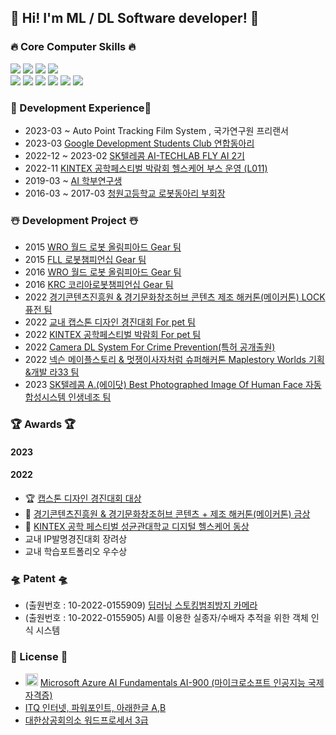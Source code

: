 ## 	:lab_coat: Hi! I'm ML / DL Software developer! :lab_coat:
<!--   
[![Top Langs](https://github-readme-stats.vercel.app/api/top-langs/?username=carrier1269&hide=XML,Rich%20Text%20Format&theme=discord_old_blurple&layout=compact&langs_count=8)](https://github.com/anuraghazra/github-readme-stats) -->
### :fire: Core Computer Skills :fire: 

<img src="https://img.shields.io/badge/Python3-3776AB?style=flat&logo=Python&logoColor=white"/></a> 
<img src="https://img.shields.io/badge/Tensorflow-FF6F00?style=flat&logo=TensorFlow&logoColor=white"/></a>
<img src="https://img.shields.io/badge/ScikitLearn-F7931E?style=flat&logo=scikit-learn&logoColor=white"/></a>
<img src="https://img.shields.io/badge/Flask-000000?style=flat&logo=Flask&logoColor=white"/></a>  
<img src="https://img.shields.io/badge/Catia V5 R20-005386?style=flat&logo=Dassault Systèmes&logoColor=white"/></a> 
<img src="https://img.shields.io/badge/NVIDIA Jetson-76B900?style=flat&logo=NVIDIA&logoColor=white"/></a> 
<img src="https://img.shields.io/badge/Ubuntu-E95420?style=flat&logo=Ubuntu&logoColor=white"/></a> 
<img src="https://img.shields.io/badge/Iot-00B0D8?style=flat&logo=Probot&logoColor=white"/></a>
<img src="https://img.shields.io/badge/Microsoft Azure-0078D4?style=flat&logo=Microsoft Azure&logoColor=white"/></a>
<img src="https://img.shields.io/badge/MySQL-4479A1?style=flat&logo=MySQL&logoColor=white"/></a>

### :rocket: Development Experience:rocket: 
-   2023-03 ~             Auto Point Tracking Film System , 국가연구원 프리랜서 
-   2023-03               [Google Development Students Club 연합동아리](https://gdsc-dju.web.app/)
-   2022-12 ~ 2023-02     [SK텔레콤 AI-TECHLAB FLY AI 2기](https://www.skttechacademy.com/)
-   2022-11               [KINTEX 공학페스티벌 박람회 헬스케어 부스 운영 (L011)](http://www.e2festa.kr/ko/work?stp=0)
-   2019-03 ~             [AI 학부연구생](https://github.com/chlrkdls)
-   2016-03 ~ 2017-03     [청원고등학교 로봇동아리 부회장](https://cafe.naver.com/cwrt)

### :snowman_with_snow: Development Project :snowman_with_snow: 
-   2015 [WRO 월드 로봇 올림피아드 Gear 팀](https://www.wro2022.org/)
-   2015 [FLL 로봇챔피언십 Gear 팀](https://www.firstinspires.org/robotics/fll)
-   2016 [WRO 월드 로봇 올림피아드 Gear 팀](https://www.wro2022.org/)
-   2016 [KRC 코리아로봇챔피언십 Gear 팀](http://www.fest.or.kr/119)
-   2022 [경기콘텐츠진흥원 & 경기문화창조허브 콘텐츠 제조 해커톤(메이커톤) LOCK 퓨전 팀](https://github.com/carrier1269/gyro_Bicycle_Locker.git)
-   2022 [교내 캡스톤 디자인 경진대회 For pet 팀](https://github.com/carrier1269/KINTEX_iot_cat_tower)
-   2022 [KINTEX 공학페스티벌 박람회 For pet 팀](https://user-images.githubusercontent.com/58325946/216480279-606f5f38-0ead-43e2-914e-90360d437953.png)
-   2022 [Camera DL System For Crime Prevention(특허 공개출원)](https://doi.org/10.8080/1020220155909)
-   2022 [넥슨 메이플스토리 & 멋쟁이사자처럼 슈퍼해커톤 Maplestory Worlds 기획&개발 라33 팀](https://github.com/carrier1269/Nexon_Maplestory_Hackathon)
-   2023 [SK텔레콤 A.(에이닷) Best Photographed Image Of Human Face 자동합성시스템 인생네조 팀](https://github.com/seongyonglim/GG)

### 🏆 Awards 🏆
#### 2023
#### 2022
-   :trophy: [캡스톤 디자인 경진대회 대상](https://user-images.githubusercontent.com/58325946/216479347-f95a0f88-dd0e-4f9d-8502-1a8d50efde0f.png)
-   :1st_place_medal: [경기콘텐츠진흥원 & 경기문화창조허브 콘텐츠 + 제조 해커톤(메이커톤) 금상](https://user-images.githubusercontent.com/58325946/216479407-a34fe191-8fbd-4aef-b593-10a217059d02.png)
-   :3rd_place_medal: [KINTEX 공학 페스티벌 성균관대학교 디지털 헬스케어 동상](https://user-images.githubusercontent.com/58325946/216477940-4a147f3e-c7e4-40e6-8ebc-52ff477f9ccf.png)
-   교내 IP발명경진대회 장려상
-   교내 학습포트폴리오 우수상

### :flying_saucer: Patent :flying_saucer:
- (출원번호 : 10-2022-0155909) [딥러닝 스토킹범죄방지 카메라](https://doi.org/10.8080/1020220155909)
- (출원번호 : 10-2022-0155905) AI를 이용한 실종자/수배자 추적을 위한 객체 인식 시스템 

### :crystal_ball: License :crystal_ball:
- <img src="https://user-images.githubusercontent.com/58325946/215244321-3002313f-f77b-4eaa-93fa-00c671358149.png" width="20" height="20"> [Microsoft Azure AI Fundamentals AI-900 (마이크로소프트 인공지능 국제자격증)](https://user-images.githubusercontent.com/58325946/216269281-2ce36f4c-4784-4f96-add0-16fb41030f02.png)
- [ITQ 인터넷, 파워포인트, 아래한글 A,B](https://user-images.githubusercontent.com/58325946/216268728-c7d93277-8734-40c1-be81-ca93bf0f6f45.png)
- [대한상공회의소 워드프로세서 3급](https://user-images.githubusercontent.com/58325946/216268728-c7d93277-8734-40c1-be81-ca93bf0f6f45.png)



<!--
**carrier1269/carrier1269** is a ✨ _special_ ✨ repository because its `README.md` (this file) appears on your GitHub profile.

Here are some ideas to get you started:

- 🔭 I’m currently working on ...
- 🌱 I’m currently learning ...
- 👯 I’m looking to collaborate on ...
- 🤔 I’m looking for help with ...
- 💬 Ask me about ...
- 📫 How to reach me: ...
- 😄😄 Pronouns: ...
- ⚡ Fun fact: ... 
-->
